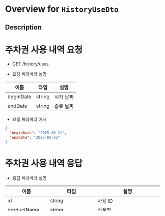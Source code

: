 # Overview for `HistoryUseDto`

## Description

# 주차권 사용 내역 요청

 - GET /history/uses

 - 요청 파라미터 설명

 |이름|타입|설명|
 |-|-|-|
 |beginDate|string|시작 날짜|
 |endDate|string|종료 날짜|

 - 요청 파라미터 예시

 ```json
 {
   "beginDate": "2025-08-21",
   "endDate": "2025-08-22"
 }
 ```

 # 주차권 사용 내역 응답

 - 응답 파라미터 설명

 |이름|타입|설명|
 |-|-|-|
 |id|string|사용 ID|
 |productName|string|상품명|
 |stationName|string|지점명|
 |carNumber|string|차량번호|
 |isSubscribed|bool|구독 상품 여부|
 |discount|map_(string, string)|할인 내용|
 |totalAmount|int|총 주차 요금|
 |inTime|string|입차 시간|
 |passedTime|string|주차 시간|
 |estimateAmount|int|정산 예상 금액|
 |status|string|구매 상태 (예: 완료, 취소, 환불 등)|

 - 응답 파라미터 예시

 ```json
 [
   {
     "id": "123e4567-e89b-12d3-a456-426614174000",
     "productName": "1시간권",
     "stationName": "이마트 성수점",
     "carNumber": "789다1234",
     "isSubscribed": false,
     "discount": [{"쿠폰": "10%"}, {"포인트": "1000원"}],
     "totalAmount": 15000,
     "inTime": "2025-08-21",
     "passedTime": "1시간 30분",
     "estimateAmount": 10000,
     "status": "wait"
   }
   {
     "id": "123e4567-e89b-12d3-a456-426614174001",
     "productName": "1시간권",
     "stationName": "이마트 성수점",
     "carNumber": "789다1234",
     "isSubscribed": false,
     "discount": [{"쿠폰": "10%"}, {"포인트": "1000원"}],
     "totalAmount": 15000,
     "inTime": "2025-08-21",
     "passedTime": "1시간 30분",
     "estimateAmount": 10000,
     "status": "using"
   }
 ]
 ```

 - status 값
   - wait: 대기
   - using: 사용중
   - expired: 만료
   - cancel: 취소
   - complete: 완료

## Dependencies

- _$HistoryUseDto

## Constructors

### Unnamed Constructor


### _


### fromJson


#### Parameters

- `json`: `Map<String, dynamic>`

